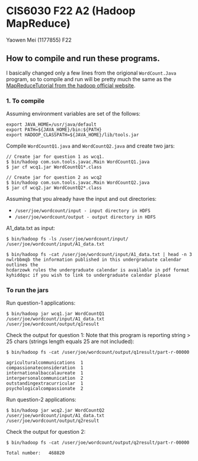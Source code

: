 # CIS6030 F22 A2 (Hadoop MapReduce)
Yaowen Mei (1177855) F22 

## How to compile and run these programs.
I basically changed only a few lines from the origional `WordCount.Java` program, so to compile and run will be pretty much the same as the [MapReduceTutorial from the hadoop official website](https://hadoop.apache.org/docs/stable/hadoop-mapreduce-client/hadoop-mapreduce-client-core/MapReduceTutorial.html#Purpose).

### 1. To compile
Assuming environment variables are set of the follows:
```
export JAVA_HOME=/usr/java/default
export PATH=${JAVA_HOME}/bin:${PATH}
export HADOOP_CLASSPATH=${JAVA_HOME}/lib/tools.jar
```
Compile `WordCountQ1.java` and `WordCountQ2.java` and create two jars:
```
// Create jar for question 1 as wcq1.
$ bin/hadoop com.sun.tools.javac.Main WordCountQ1.java
$ jar cf wcq1.jar WordCountQ1*.class

// Create jar for question 2 as wcq2
$ bin/hadoop com.sun.tools.javac.Main WordCountQ2.java
$ jar cf wcq2.jar WordCountQ2*.class
```

Assuming that you already have the input and out directories:
* `/user/joe/wordcount/input - input directory in HDFS`
* `/user/joe/wordcount/output - output directory in HDFS`

A1_data.txt as input:
```
$ bin/hadoop fs -ls /user/joe/wordcount/input/
/user/joe/wordcount/input/A1_data.txt

$ bin/hadoop fs -cat /user/joe/wordcount/input/A1_data.txt | head -n 3
nwlrbbmqb the information published in this undergraduate calendar outlines the 
hcdarzowk rules the undergraduate calendar is available in pdf format 
kyhiddqsc if you wish to link to undergraduate calendar please 
```

### To run the jars
Run question-1 applications:

```
$ bin/hadoop jar wcq1.jar WordCountQ1 /user/joe/wordcount/input/A1_data.txt /user/joe/wordcount/output/q1result
```

Check the output for question 1:
Note that this program is reporting string > 25 chars (strings length equals 25 are not included):
```
$ bin/hadoop fs -cat /user/joe/wordcount/output/q1result/part-r-00000

agriculturalcommunications  1
compassionateconsideration  1
internationalbaccalaureate  1
interpersonalcommunication  2
outstandingextracurricular  1
psychologicalcompassionate  2
```

Run question-2 applications:
```
$ bin/hadoop jar wcq2.jar WordCountQ2 /user/joe/wordcount/input/A1_data.txt /user/joe/wordcount/output/q2result
```

Check the output for question 2:
```
$ bin/hadoop fs -cat /user/joe/wordcount/output/q2result/part-r-00000

Total number: 	468820
```